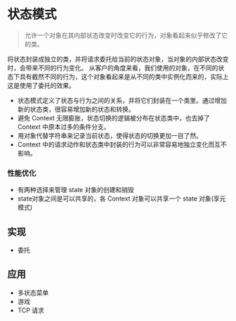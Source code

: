 # 状态模式
> 允许一个对象在其内部状态改变时改变它的行为，对象看起来似乎修改了它的类。

将状态封装成独立的类，并将请求委托给当前的状态对象，当对象的内部状态改变时，会带来不同的行为变化。
从客户的角度来看，我们使用的对象，在不同的状态下具有截然不同的行为，这个对象看起来是从不同的类中实例化而来的，实际上这是使用了委托的效果。

 - 状态模式定义了状态与行为之间的关系，并将它们封装在一个类里。通过增加新的状态类，很容易增加新的状态和转换。
 - 避免 Context 无限膨胀，状态切换的逻辑被分布在状态类中，也去掉了 Context 中原本过多的条件分支。
 - 用对象代替字符串来记录当前状态，使得状态的切换更加一目了然。
 - Context 中的请求动作和状态类中封装的行为可以非常容易地独立变化而互不影响。

### 性能优化
 - 有两种选择来管理 state 对象的创建和销毁
 - state对象之间是可以共享的，各 Context 对象可以共享一个 state 对象(享元模式)

## 实现
 - 委托

## 应用
 - 多状态菜单
 - 游戏
 - TCP 请求
